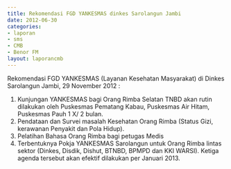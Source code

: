 ```yaml
---
title: Rekomendasi FGD YANKESMAS dinkes Sarolangun Jambi
date: 2012-06-30
categories:
- laporan
- sms
- CMB
- Benor FM
layout: laporancmb
---
```


Rekomendasi FGD YANKESMAS (Layanan Kesehatan Masyarakat) di Dinkes Sarolangun Jambi, 29 November 2012 :
1. Kunjungan YANKESMAS bagi Orang Rimba Selatan TNBD akan rutin dilakukan oleh Puskesmas Pematang Kabau, Puskesmas Air Hitam, Puskesmas Pauh 1 X/ 2 bulan.
2. Pendataan dan Survei masalah Kesehatan Orang Rimba (Status Gizi, kerawanan Penyakit dan Pola Hidup). 
3. Pelatihan Bahasa Orang Rimba bagi petugas Medis 
4. Terbentuknya Pokja YANKESMAS Sarolangun untuk Orang Rimba lintas sektor (Dinkes, Disdik, Dishut, BTNBD, BPMPD dan KKI WARSI). Ketiga agenda tersebut akan efektif dilakukan per Januari 2013.
